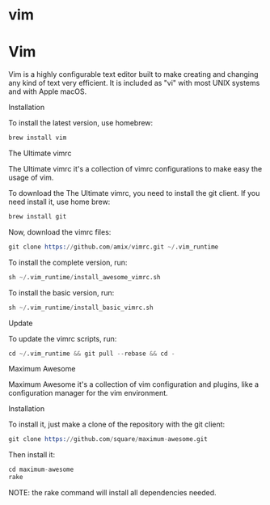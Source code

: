 # vim
# Vim

Vim is a highly configurable text editor built to make creating and changing any kind of text very efficient. It is included as "vi" with most UNIX systems and with Apple macOS.

Installation

To install the latest version, use homebrew:

```s
brew install vim
```

The Ultimate vimrc

The Ultimate vimrc it's a collection of vimrc configurations to make easy the usage of vim.

To download the The Ultimate vimrc, you need to install the git client. If you need install it, use home brew:
```s
brew install git
```
Now, download the vimrc files:

```s
git clone https://github.com/amix/vimrc.git ~/.vim_runtime
```
To install the complete version, run:

```s
sh ~/.vim_runtime/install_awesome_vimrc.sh
```
To install the basic version, run:

```s
sh ~/.vim_runtime/install_basic_vimrc.sh
```
Update

To update the vimrc scripts, run:

```s
cd ~/.vim_runtime && git pull --rebase && cd -
```
Maximum Awesome

Maximum Awesome it's a collection of vim configuration and plugins, like a configuration manager for the vim environment.

Installation

To install it, just make a clone of the repository with the git client:

```s
git clone https://github.com/square/maximum-awesome.git
```
Then install it:

```s
cd maximum-awesome
rake
```
NOTE: the rake command will install all dependencies needed.
